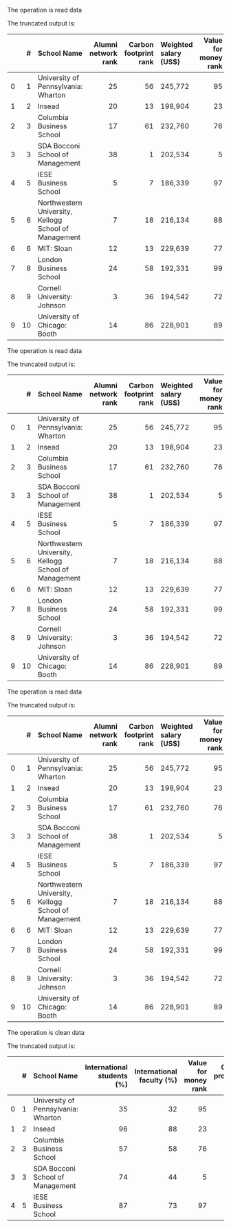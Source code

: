 The operation is read data

The truncated output is: 

|    |   # | School Name                                           |   Alumni network rank |   Carbon footprint rank | Weighted salary (US$)   |   Value for money rank |   Career progress rank | Location, by primary campus   |   Rank in 2022 | Three-year average rank   | Audit year *   | Rank in 2023   | Salary today (US$) **   | Employed at three months (%)   |   Salary percentage increase |   Aims achieved (%) |   Careers service rank |   International board (%) |   Women on board (%) |   International students (%) |   Sector diversity rank |   Female faculty (%) |   Female students (%) |   International faculty (%) |   Overall satisfaction ** |   ESG and net zero teaching rank |   International mobility rank |   International course experience rank |   Faculty with doctorates (%) |   FT research rank |
|---:|----:|:------------------------------------------------------|----------------------:|------------------------:|:------------------------|-----------------------:|-----------------------:|:------------------------------|---------------:|:--------------------------|:---------------|:---------------|:------------------------|:-------------------------------|-----------------------------:|--------------------:|-----------------------:|--------------------------:|---------------------:|-----------------------------:|------------------------:|---------------------:|----------------------:|----------------------------:|--------------------------:|---------------------------------:|------------------------------:|---------------------------------------:|------------------------------:|-------------------:|
|  0 |   1 | University of Pennsylvania: Wharton                   |                    25 |                      56 | 245,772                 |                     95 |                     18 | US                            |              1 | -                         | 2,018          | -              | 247,875                 | 92 (92)                        |                          121 |                  89 |                     23 |                        35 |                   21 |                           35 |                      84 |                   31 |                    50 |                          32 |                     9.198 |                               61 |                            54 |                                     34 |                            96 |                  1 |
|  1 |   2 | Insead                                                |                    20 |                      13 | 198,904                 |                     23 |                     40 | France                        |              3 | 2                         | 2,020          | 2              | 202,294                 | 84 (99)                        |                          110 |                  88 |                     51 |                        83 |                   50 |                           96 |                      81 |                   24 |                    36 |                          88 |                     9.155 |                                8 |                            13 |                                     11 |                            99 |                 10 |
|  2 |   3 | Columbia Business School                              |                    17 |                      61 | 232,760                 |                     76 |                      9 | US                            |              2 | 2                         | 2,019          | 1              | 232,756                 | 81 (91)                        |                          127 |                  89 |                     20 |                        37 |                   21 |                           57 |                      78 |                   29 |                    44 |                          58 |                     9.225 |                               67 |                            55 |                                     55 |                            93 |                  4 |
|  3 |   3 | SDA Bocconi School of Management                      |                    38 |                       1 | 202,534                 |                      5 |                     43 | Italy                         |             13 | 7                         | 2,019          | 6              | 202,534                 | 95 (94)                        |                          135 |                  86 |                     17 |                        79 |                   36 |                           74 |                      33 |                   38 |                    29 |                          44 |                     8.997 |                               29 |                            35 |                                     15 |                            99 |                 29 |
|  4 |   5 | IESE Business School                                  |                     5 |                       7 | 186,339                 |                     97 |                     26 | Spain                         |             10 | 6                         | 2,022          | 3              | 187,667                 | 94 (89)                        |                          139 |                  91 |                      8 |                        90 |                   32 |                           87 |                      20 |                   41 |                    34 |                          73 |                     9.603 |                                2 |                            22 |                                     12 |                           100 |                 36 |
|  5 |   6 | Northwestern University, Kellogg School of Management |                     7 |                      18 | 216,134                 |                     88 |                     25 | US                            |              5 | 7                         | 2,019          | 9              | 220,178                 | 92 (99)                        |                          125 |                  90 |                     12 |                        26 |                   45 |                           47 |                      41 |                   25 |                    48 |                          56 |                     9.32  |                               23 |                            68 |                                     36 |                           100 |                 14 |
|  6 |   6 | MIT: Sloan                                            |                    12 |                      13 | 229,639                 |                     77 |                     14 | US                            |             11 | 9                         | 2,019          | 11             | 229,639                 | 87 (100)                       |                          130 |                  89 |                     43 |                        49 |                   25 |                           41 |                      88 |                   28 |                    46 |                          49 |                     9.4   |                               58 |                            51 |                                     75 |                           100 |                 21 |
|  7 |   8 | London Business School                                |                    24 |                      58 | 192,331                 |                     99 |                     12 | UK                            |              8 | 11                        | 2,020          | 16             | 196,169                 | 90 (99)                        |                          108 |                  91 |                     26 |                        94 |                   38 |                           95 |                      82 |                   31 |                    43 |                          88 |                     9.198 |                               12 |                            12 |                                      5 |                            99 |                  7 |
|  8 |   9 | Cornell University: Johnson                           |                     3 |                      36 | 194,542                 |                     72 |                     52 | US                            |             17 | 11                        | 2,024          | 8              | 197,906                 | 93 (99)                        |                          150 |                  91 |                      7 |                        36 |                   25 |                           54 |                      76 |                   29 |                    43 |                          48 |                     9.256 |                               69 |                            85 |                                     45 |                           100 |                  6 |
|  9 |  10 | University of Chicago: Booth                          |                    14 |                      86 | 228,901                 |                     89 |                     55 | US                            |              7 | 9                         | 2,024          | 11             | 230,621                 | 94 (98)                        |                          126 |                  90 |                     13 |                        50 |                   16 |                           48 |                      70 |                   21 |                    42 |                          35 |                     9.56  |                               71 |                            66 |                                     48 |                            93 |                  2 |

The operation is read data

The truncated output is: 

|    |   # | School Name                                           |   Alumni network rank |   Carbon footprint rank | Weighted salary (US$)   |   Value for money rank |   Career progress rank | Location, by primary campus   |   Rank in 2022 | Three-year average rank   | Audit year *   | Rank in 2023   | Salary today (US$) **   | Employed at three months (%)   |   Salary percentage increase |   Aims achieved (%) |   Careers service rank |   International board (%) |   Women on board (%) |   International students (%) |   Sector diversity rank |   Female faculty (%) |   Female students (%) |   International faculty (%) |   Overall satisfaction ** |   ESG and net zero teaching rank |   International mobility rank |   International course experience rank |   Faculty with doctorates (%) |   FT research rank |
|---:|----:|:------------------------------------------------------|----------------------:|------------------------:|:------------------------|-----------------------:|-----------------------:|:------------------------------|---------------:|:--------------------------|:---------------|:---------------|:------------------------|:-------------------------------|-----------------------------:|--------------------:|-----------------------:|--------------------------:|---------------------:|-----------------------------:|------------------------:|---------------------:|----------------------:|----------------------------:|--------------------------:|---------------------------------:|------------------------------:|---------------------------------------:|------------------------------:|-------------------:|
|  0 |   1 | University of Pennsylvania: Wharton                   |                    25 |                      56 | 245,772                 |                     95 |                     18 | US                            |              1 | -                         | 2,018          | -              | 247,875                 | 92 (92)                        |                          121 |                  89 |                     23 |                        35 |                   21 |                           35 |                      84 |                   31 |                    50 |                          32 |                     9.198 |                               61 |                            54 |                                     34 |                            96 |                  1 |
|  1 |   2 | Insead                                                |                    20 |                      13 | 198,904                 |                     23 |                     40 | France                        |              3 | 2                         | 2,020          | 2              | 202,294                 | 84 (99)                        |                          110 |                  88 |                     51 |                        83 |                   50 |                           96 |                      81 |                   24 |                    36 |                          88 |                     9.155 |                                8 |                            13 |                                     11 |                            99 |                 10 |
|  2 |   3 | Columbia Business School                              |                    17 |                      61 | 232,760                 |                     76 |                      9 | US                            |              2 | 2                         | 2,019          | 1              | 232,756                 | 81 (91)                        |                          127 |                  89 |                     20 |                        37 |                   21 |                           57 |                      78 |                   29 |                    44 |                          58 |                     9.225 |                               67 |                            55 |                                     55 |                            93 |                  4 |
|  3 |   3 | SDA Bocconi School of Management                      |                    38 |                       1 | 202,534                 |                      5 |                     43 | Italy                         |             13 | 7                         | 2,019          | 6              | 202,534                 | 95 (94)                        |                          135 |                  86 |                     17 |                        79 |                   36 |                           74 |                      33 |                   38 |                    29 |                          44 |                     8.997 |                               29 |                            35 |                                     15 |                            99 |                 29 |
|  4 |   5 | IESE Business School                                  |                     5 |                       7 | 186,339                 |                     97 |                     26 | Spain                         |             10 | 6                         | 2,022          | 3              | 187,667                 | 94 (89)                        |                          139 |                  91 |                      8 |                        90 |                   32 |                           87 |                      20 |                   41 |                    34 |                          73 |                     9.603 |                                2 |                            22 |                                     12 |                           100 |                 36 |
|  5 |   6 | Northwestern University, Kellogg School of Management |                     7 |                      18 | 216,134                 |                     88 |                     25 | US                            |              5 | 7                         | 2,019          | 9              | 220,178                 | 92 (99)                        |                          125 |                  90 |                     12 |                        26 |                   45 |                           47 |                      41 |                   25 |                    48 |                          56 |                     9.32  |                               23 |                            68 |                                     36 |                           100 |                 14 |
|  6 |   6 | MIT: Sloan                                            |                    12 |                      13 | 229,639                 |                     77 |                     14 | US                            |             11 | 9                         | 2,019          | 11             | 229,639                 | 87 (100)                       |                          130 |                  89 |                     43 |                        49 |                   25 |                           41 |                      88 |                   28 |                    46 |                          49 |                     9.4   |                               58 |                            51 |                                     75 |                           100 |                 21 |
|  7 |   8 | London Business School                                |                    24 |                      58 | 192,331                 |                     99 |                     12 | UK                            |              8 | 11                        | 2,020          | 16             | 196,169                 | 90 (99)                        |                          108 |                  91 |                     26 |                        94 |                   38 |                           95 |                      82 |                   31 |                    43 |                          88 |                     9.198 |                               12 |                            12 |                                      5 |                            99 |                  7 |
|  8 |   9 | Cornell University: Johnson                           |                     3 |                      36 | 194,542                 |                     72 |                     52 | US                            |             17 | 11                        | 2,024          | 8              | 197,906                 | 93 (99)                        |                          150 |                  91 |                      7 |                        36 |                   25 |                           54 |                      76 |                   29 |                    43 |                          48 |                     9.256 |                               69 |                            85 |                                     45 |                           100 |                  6 |
|  9 |  10 | University of Chicago: Booth                          |                    14 |                      86 | 228,901                 |                     89 |                     55 | US                            |              7 | 9                         | 2,024          | 11             | 230,621                 | 94 (98)                        |                          126 |                  90 |                     13 |                        50 |                   16 |                           48 |                      70 |                   21 |                    42 |                          35 |                     9.56  |                               71 |                            66 |                                     48 |                            93 |                  2 |

The operation is read data

The truncated output is: 

|    |   # | School Name                                           |   Alumni network rank |   Carbon footprint rank | Weighted salary (US$)   |   Value for money rank |   Career progress rank | Location, by primary campus   |   Rank in 2022 | Three-year average rank   | Audit year *   | Rank in 2023   | Salary today (US$) **   | Employed at three months (%)   |   Salary percentage increase |   Aims achieved (%) |   Careers service rank |   International board (%) |   Women on board (%) |   International students (%) |   Sector diversity rank |   Female faculty (%) |   Female students (%) |   International faculty (%) |   Overall satisfaction ** |   ESG and net zero teaching rank |   International mobility rank |   International course experience rank |   Faculty with doctorates (%) |   FT research rank |
|---:|----:|:------------------------------------------------------|----------------------:|------------------------:|:------------------------|-----------------------:|-----------------------:|:------------------------------|---------------:|:--------------------------|:---------------|:---------------|:------------------------|:-------------------------------|-----------------------------:|--------------------:|-----------------------:|--------------------------:|---------------------:|-----------------------------:|------------------------:|---------------------:|----------------------:|----------------------------:|--------------------------:|---------------------------------:|------------------------------:|---------------------------------------:|------------------------------:|-------------------:|
|  0 |   1 | University of Pennsylvania: Wharton                   |                    25 |                      56 | 245,772                 |                     95 |                     18 | US                            |              1 | -                         | 2,018          | -              | 247,875                 | 92 (92)                        |                          121 |                  89 |                     23 |                        35 |                   21 |                           35 |                      84 |                   31 |                    50 |                          32 |                     9.198 |                               61 |                            54 |                                     34 |                            96 |                  1 |
|  1 |   2 | Insead                                                |                    20 |                      13 | 198,904                 |                     23 |                     40 | France                        |              3 | 2                         | 2,020          | 2              | 202,294                 | 84 (99)                        |                          110 |                  88 |                     51 |                        83 |                   50 |                           96 |                      81 |                   24 |                    36 |                          88 |                     9.155 |                                8 |                            13 |                                     11 |                            99 |                 10 |
|  2 |   3 | Columbia Business School                              |                    17 |                      61 | 232,760                 |                     76 |                      9 | US                            |              2 | 2                         | 2,019          | 1              | 232,756                 | 81 (91)                        |                          127 |                  89 |                     20 |                        37 |                   21 |                           57 |                      78 |                   29 |                    44 |                          58 |                     9.225 |                               67 |                            55 |                                     55 |                            93 |                  4 |
|  3 |   3 | SDA Bocconi School of Management                      |                    38 |                       1 | 202,534                 |                      5 |                     43 | Italy                         |             13 | 7                         | 2,019          | 6              | 202,534                 | 95 (94)                        |                          135 |                  86 |                     17 |                        79 |                   36 |                           74 |                      33 |                   38 |                    29 |                          44 |                     8.997 |                               29 |                            35 |                                     15 |                            99 |                 29 |
|  4 |   5 | IESE Business School                                  |                     5 |                       7 | 186,339                 |                     97 |                     26 | Spain                         |             10 | 6                         | 2,022          | 3              | 187,667                 | 94 (89)                        |                          139 |                  91 |                      8 |                        90 |                   32 |                           87 |                      20 |                   41 |                    34 |                          73 |                     9.603 |                                2 |                            22 |                                     12 |                           100 |                 36 |
|  5 |   6 | Northwestern University, Kellogg School of Management |                     7 |                      18 | 216,134                 |                     88 |                     25 | US                            |              5 | 7                         | 2,019          | 9              | 220,178                 | 92 (99)                        |                          125 |                  90 |                     12 |                        26 |                   45 |                           47 |                      41 |                   25 |                    48 |                          56 |                     9.32  |                               23 |                            68 |                                     36 |                           100 |                 14 |
|  6 |   6 | MIT: Sloan                                            |                    12 |                      13 | 229,639                 |                     77 |                     14 | US                            |             11 | 9                         | 2,019          | 11             | 229,639                 | 87 (100)                       |                          130 |                  89 |                     43 |                        49 |                   25 |                           41 |                      88 |                   28 |                    46 |                          49 |                     9.4   |                               58 |                            51 |                                     75 |                           100 |                 21 |
|  7 |   8 | London Business School                                |                    24 |                      58 | 192,331                 |                     99 |                     12 | UK                            |              8 | 11                        | 2,020          | 16             | 196,169                 | 90 (99)                        |                          108 |                  91 |                     26 |                        94 |                   38 |                           95 |                      82 |                   31 |                    43 |                          88 |                     9.198 |                               12 |                            12 |                                      5 |                            99 |                  7 |
|  8 |   9 | Cornell University: Johnson                           |                     3 |                      36 | 194,542                 |                     72 |                     52 | US                            |             17 | 11                        | 2,024          | 8              | 197,906                 | 93 (99)                        |                          150 |                  91 |                      7 |                        36 |                   25 |                           54 |                      76 |                   29 |                    43 |                          48 |                     9.256 |                               69 |                            85 |                                     45 |                           100 |                  6 |
|  9 |  10 | University of Chicago: Booth                          |                    14 |                      86 | 228,901                 |                     89 |                     55 | US                            |              7 | 9                         | 2,024          | 11             | 230,621                 | 94 (98)                        |                          126 |                  90 |                     13 |                        50 |                   16 |                           48 |                      70 |                   21 |                    42 |                          35 |                     9.56  |                               71 |                            66 |                                     48 |                            93 |                  2 |

The operation is clean data

The truncated output is: 

|    |   # | School Name                         |   International students (%) |   International faculty (%) |   Value for money rank |   Career progress rank |   Careers service rank |
|---:|----:|:------------------------------------|-----------------------------:|----------------------------:|-----------------------:|-----------------------:|-----------------------:|
|  0 |   1 | University of Pennsylvania: Wharton |                           35 |                          32 |                     95 |                     18 |                     23 |
|  1 |   2 | Insead                              |                           96 |                          88 |                     23 |                     40 |                     51 |
|  2 |   3 | Columbia Business School            |                           57 |                          58 |                     76 |                      9 |                     20 |
|  3 |   3 | SDA Bocconi School of Management    |                           74 |                          44 |                      5 |                     43 |                     17 |
|  4 |   5 | IESE Business School                |                           87 |                          73 |                     97 |                     26 |                      8 |


